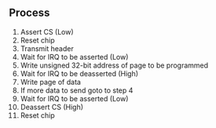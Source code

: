 
## Process

1. Assert CS (Low)
2. Reset chip
3. Transmit header
4. Wait for IRQ to be asserted (Low)
5. Write unsigned 32-bit address of page to be programmed
6. Wait for IRQ to be deasserted (High) 
7. Write page of data
8. If more data to send goto to step 4
9. Wait for IRQ to be asserted (Low)
10. Deassert CS (High)
11. Reset chip
